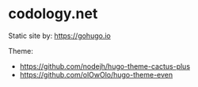 # codology.net

Static site by: https://gohugo.io

Theme:

- https://github.com/nodejh/hugo-theme-cactus-plus
- https://github.com/olOwOlo/hugo-theme-even

